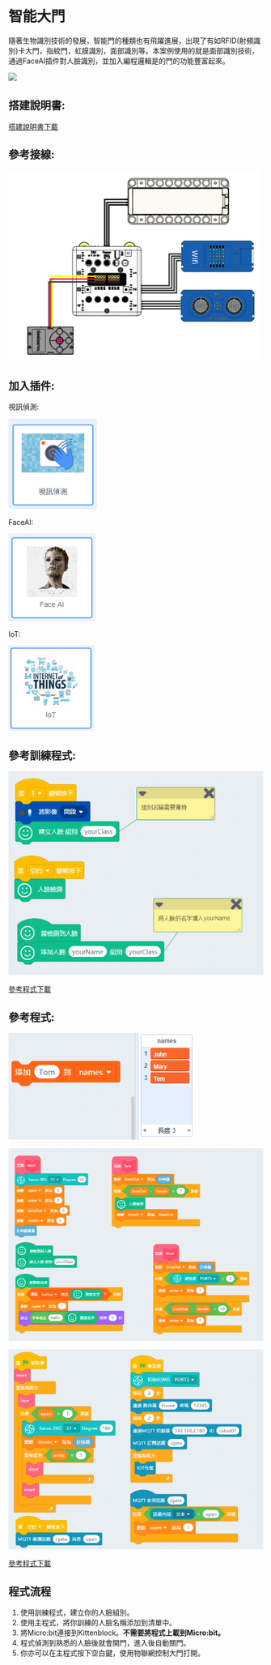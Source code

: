 # 智能大門

隨著生物識別技術的發展，智能門的種類也有飛躍進展，出現了有如RFID(射頻識別)卡大門，指紋門，虹膜識別，面部識別等。本案例使用的就是面部識別技術，通過FaceAI插件對人臉識別，並加入編程邏輯是的門的功能豐富起來。

![](./images/ex9.png)

## 搭建說明書:

[搭建說明書下載](www.google.com)

## 參考接線:

![](./images/gate_wire.png)

## 加入插件:

視訊偵測:

![](./images/video.png)

FaceAI:

![](./images/faceai.png)

IoT:

![](./images/iot.png)

## 參考訓練程式:

![](./images/gate_code1.png)

[參考程式下載](www.google.com)

## 參考程式:

![](./images/list.png)

![](./images/gate_code2.png)

![](./images/gate_code3.png)

[參考程式下載](www.google.com)

## 程式流程

1. 使用訓練程式，建立你的人臉組別。
2. 使用主程式，將你訓練的人臉名稱添加到清單中。
3. 將Micro:bit連接到Kittenblock。**不需要將程式上載到Micro:bit。**
4. 程式偵測到熟悉的人臉後就會開門，進入後自動關門。
5. 你亦可以在主程式按下空白鍵，使用物聯網控制大門打開。